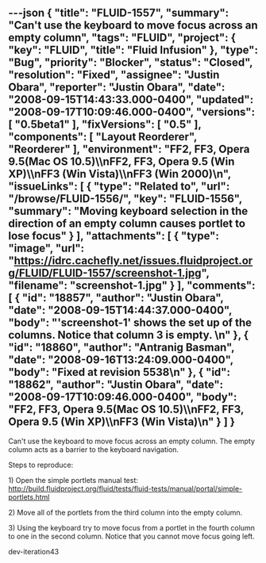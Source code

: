 ---json
{
  "title": "FLUID-1557",
  "summary": "Can't use the keyboard to move focus across an empty column",
  "tags": "FLUID",
  "project": {
    "key": "FLUID",
    "title": "Fluid Infusion"
  },
  "type": "Bug",
  "priority": "Blocker",
  "status": "Closed",
  "resolution": "Fixed",
  "assignee": "Justin Obara",
  "reporter": "Justin Obara",
  "date": "2008-09-15T14:43:33.000-0400",
  "updated": "2008-09-17T10:09:46.000-0400",
  "versions": [
    "0.5beta1"
  ],
  "fixVersions": [
    "0.5"
  ],
  "components": [
    "Layout Reorderer",
    "Reorderer"
  ],
  "environment": "FF2, FF3, Opera 9.5(Mac OS 10.5)\\\nFF2, FF3, Opera 9.5 (Win XP)\\\nFF3 (Win Vista)\\\nFF3 (Win 2000)\n",
  "issueLinks": [
    {
      "type": "Related to",
      "url": "/browse/FLUID-1556/",
      "key": "FLUID-1556",
      "summary": "Moving keyboard selection in the direction of an empty column causes portlet to lose focus"
    }
  ],
  "attachments": [
    {
      "type": "image",
      "url": "https://idrc.cachefly.net/issues.fluidproject.org/FLUID/FLUID-1557/screenshot-1.jpg",
      "filename": "screenshot-1.jpg"
    }
  ],
  "comments": [
    {
      "id": "18857",
      "author": "Justin Obara",
      "date": "2008-09-15T14:44:37.000-0400",
      "body": "'screenshot-1' shows the set up of the columns. Notice that column 3 is empty.&#x20;\n"
    },
    {
      "id": "18860",
      "author": "Antranig Basman",
      "date": "2008-09-16T13:24:09.000-0400",
      "body": "Fixed at revision 5538\n"
    },
    {
      "id": "18862",
      "author": "Justin Obara",
      "date": "2008-09-17T10:09:46.000-0400",
      "body": "FF2, FF3, Opera 9.5(Mac OS 10.5)\\\nFF2, FF3, Opera 9.5 (Win XP)\\\nFF3 (Win Vista)\n"
    }
  ]
}
---
Can't use the keyboard to move focus across an empty column. The empty column acts as a barrier to the keyboard navigation.

Steps to reproduce:

1\) Open the simple portlets manual test:\
<http://build.fluidproject.org/fluid/tests/fluid-tests/manual/portal/simple-portlets.html>

2\) Move all of the portlets from the third column into the empty column.

3\) Using the keyboard try to move focus from a portlet in the fourth column to one in the second column. Notice that you cannot move focus going left.

dev-iteration43

        